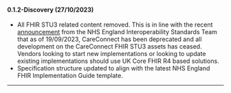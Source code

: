 #### 0.1.2-Discovery (27/10/2023)

* All FHIR STU3 related content removed. This is in line with the recent [announcement](https://simplifier.net/organization/hl7uk/news/151) from the NHS England Interoperability Standards Team that as of 19/09/2023, CareConnect has been deprecated and all development on the CareConnect FHIR STU3 assets has ceased. Vendors looking to start new implementations or looking to update existing implementations should use UK Core FHIR R4 based solutions.
* Specification structure updated to align with the latest NHS England FHIR Implementation Guide template. 

---